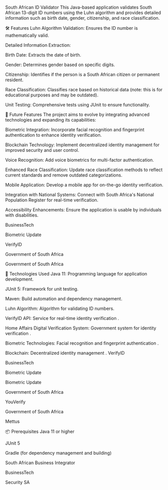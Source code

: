  South African ID Validator
This Java-based application validates South African 13-digit ID numbers using the Luhn algorithm and provides detailed information such as birth date, gender, citizenship, and race classification.​

🛠️ Features
Luhn Algorithm Validation: Ensures the ID number is mathematically valid.

Detailed Information Extraction:

Birth Date: Extracts the date of birth.

Gender: Determines gender based on specific digits.

Citizenship: Identifies if the person is a South African citizen or permanent resident.

Race Classification: Classifies race based on historical data (note: this is for educational purposes and may be outdated).

Unit Testing: Comprehensive tests using JUnit to ensure functionality.​

🔮 Future Features
The project aims to evolve by integrating advanced technologies and expanding its capabilities:​

Biometric Integration: Incorporate facial recognition and fingerprint authentication to enhance identity verification.

Blockchain Technology: Implement decentralized identity management for improved security and user control.

Voice Recognition: Add voice biometrics for multi-factor authentication.

Enhanced Race Classification: Update race classification methods to reflect current standards and remove outdated categorizations.

Mobile Application: Develop a mobile app for on-the-go identity verification.

Integration with National Systems: Connect with South Africa's National Population Register for real-time verification.

Accessibility Enhancements: Ensure the application is usable by individuals with disabilities.​

BusinessTech

Biometric Update

VerifyID

Government of South Africa

Government of South Africa


🧰 Technologies Used
Java 11: Programming language for application development.

JUnit 5: Framework for unit testing.

Maven: Build automation and dependency management.

Luhn Algorithm: Algorithm for validating ID numbers.

VerifyID API: Service for real-time identity verification .

Home Affairs Digital Verification System: Government system for identity verification .

Biometric Technologies: Facial recognition and fingerprint authentication .

Blockchain: Decentralized identity management .​
VerifyID

BusinessTech

Biometric Update

Biometric Update

Government of South Africa

YouVerify

Government of South Africa

Mettus


📦 Prerequisites
Java 11 or higher

JUnit 5

Gradle (for dependency management and building)​

South African Business Integrator

BusinessTech

Security SA


